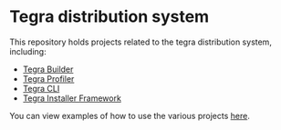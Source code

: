 # Tegra distribution system
This repository holds projects related to the tegra distribution system, including:
- [Tegra Builder](lib/builder)
- [Tegra Profiler](lib/profiler)
- [Tegra CLI](lib/cli)
- [Tegra Installer Framework](lib/installer)

You can view examples of how to use the various projects [here](examples).
